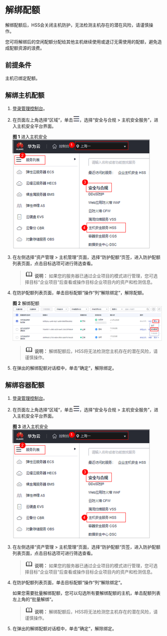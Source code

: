 # 解绑配额<a name="hss_01_0122"></a>

解绑配额后，HSS会关闭主机防护，无法检测主机存在的潜在风险，请谨慎操作。

您可将解绑后的空闲配额分配给其他主机继续使用或退订无需使用的配额，避免造成配额资源的浪费。

## 前提条件<a name="section1852911374467"></a>

主机已绑定配额。

## 解绑主机配额<a name="section0482192118189"></a>

1.  [登录管理控制台](https://console.huaweicloud.com/?locale=zh-cn)。
2.  在页面左上角选择“区域“，单击![](figures/zh-cn_image_0000001517317834.png)，选择“安全与合规 \> 主机安全服务”，进入主机安全平台界面。

    **图 1**  进入主机安全<a name="hss_01_0234_fig1855613765114"></a>  
    ![](figures/进入主机安全.png "进入主机安全")

3.  在左侧选择“资产管理  \>  主机管理“页面，选择“防护配额“页签，进入防护配额列表页面，点击目标选项可进行筛选查看。

    >![](public_sys-resources/icon-note.gif) **说明：** 
    >如果您的服务器已通过企业项目的模式进行管理，您可选择目标“企业项目“后查看或操作目标企业项目内的资产和检测信息。

4.  在防护配额列表页面，单击目标配额“操作“列“解除绑定“，解除配额。

    **图 2**  解绑配额<a name="fig86901377479"></a>  
    ![](figures/解绑配额.png "解绑配额")

    >![](public_sys-resources/icon-note.gif) **说明：** 
    >解绑配额后，HSS将无法检测您主机存在的潜在风险，请谨慎操作。

5.  在弹出的解绑配额对话框中，单击“确定“，解除绑定。

## 解绑容器配额<a name="section812911324612"></a>

1.  [登录管理控制台](https://console.huaweicloud.com/?locale=zh-cn)。
2.  在页面左上角选择“区域“，单击![](figures/zh-cn_image_0000001517317834.png)，选择“安全与合规 \> 主机安全服务”，进入主机安全平台界面。

    **图 3**  进入主机安全<a name="hss_01_0234_fig1855613765114_1"></a>  
    ![](figures/进入主机安全.png "进入主机安全")

3.  在左侧选择“资产管理  \>  主机管理“页面，选择“防护配额“页签，进入防护配额列表页面，点击目标选项可进行筛选查看。

    >![](public_sys-resources/icon-note.gif) **说明：** 
    >如果您的服务器已通过企业项目的模式进行管理，您可选择目标“企业项目“后查看或操作目标企业项目内的资产和检测信息。

4.  在防护配额列表页面，单击目标配额“操作“列“解除绑定“。

    如果您需要批量解绑配额，您可以勾选所有要解绑配额的主机，单击配额列表左上角的“批量解绑“。

    >![](public_sys-resources/icon-note.gif) **说明：** 
    >解绑配额后，HSS将无法检测您主机存在的潜在风险，请谨慎操作。

5.  在弹出的解绑配额对话框中，单击“确定“，解除绑定。

